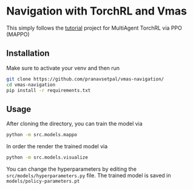 # Navigation with TorchRL and Vmas
This simply follows the [tutorial](https://pytorch.org/rl/tutorials/multiagent_ppo.html) project for MultiAgent TorchRL via PPO (MAPPO)

## Installation
Make sure to activate your venv and then run
```bash
git clone https://github.com/pranavsetpal/vmas-navigation/
cd vmas-navigation
pip install -r requirements.txt
```

## Usage
After cloning the directory, you can train the model via
```bash
python -m src.models.mappo
```

In order the render the trained model via
```bash
python -m src.models.visualize
```

You can change the hyperparameters by editing the `src/models/hyperparameters.py` file.
The trained model is saved in `models/policy-parameters.pt`
